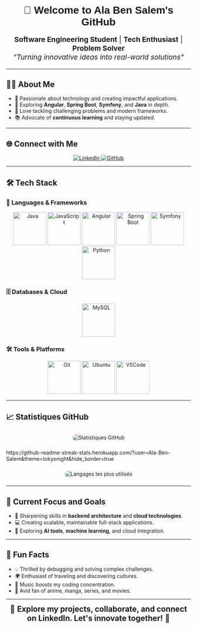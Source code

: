 <h1 align="center" style="font-family: 'Arial', sans-serif; color: hashtag#4A90E2;">
 <span style="animation: bounceIn 1.5s;">👋 Welcome to Ala Ben Salem's GitHub</span>
</h1>

<p align="center" style="font-size: 1.2rem; animation: fadeIn 2s;">
 <strong>Software Engineering Student</strong> | <strong>Tech Enthusiast</strong> | <strong>Problem Solver</strong> 
 <br>
 <em>"Turning innovative ideas into real-world solutions"</em>
</p>

---

## 🧑‍💻 About Me 
- 🌟 Passionate about technology and creating impactful applications.
- 🚀 Exploring **Angular**, **Spring Boot**, **Symfony**, and **Java** in depth.
- 🧠 Love tackling challenging problems and modern frameworks.
- 📚 Advocate of **continuous learning** and staying updated.

---

## 🌐 Connect with Me 
<p align="center">
 <a href="https://www.linkedin.com/in/ben-salem-ala/" target="_blank">
 <img src="https://img.shields.io/badge/LinkedIn-Connect-blue?style=for-the-badge&logo=linkedin&logoColor=white" alt="LinkedIn" style="transform: scale(1); transition: transform 0.3s ease-in-out; animation: pulse 1.5s infinite;" onmouseover​="this.style.transform='scale(1.1)'" onmouseout​="this.style.transform='scale(1)'">
 </a>
 <a href="https://github.com/Ala-Ben-Salem" target="_blank">
 <img src="https://img.shields.io/badge/GitHub-Profile-black?style=for-the-badge&logo=github&logoColor=white" alt="GitHub" style="transform: scale(1); transition: transform 0.3s ease-in-out; animation: pulse 1.5s infinite;" onmouseover​="this.style.transform='scale(1.1)'" onmouseout​="this.style.transform='scale(1)'">
 </a>
</p>

---

## 🛠️ Tech Stack 

### 🚀 Languages & Frameworks 
<p align="center" style="animation: slideInLeft 1.5s;">
 <img src="https://www.vectorlogo.zone/logos/java/java-ar21.svg" alt="Java" height="90">
 <img src="https://www.vectorlogo.zone/logos/javascript/javascript-ar21.svg" alt="JavaScript" height="90">
 <img src="https://www.vectorlogo.zone/logos/angular/angular-ar21.svg" alt="Angular" height="90">
 <img src="https://www.vectorlogo.zone/logos/springio/springio-ar21.svg" alt="Spring Boot" height="90">
 <img src="https://www.vectorlogo.zone/logos/symfony/symfony-ar21.svg" alt="Symfony" height="90">
 <img src="https://www.vectorlogo.zone/logos/python/python-ar21.svg" alt="Python" height="90">
</p>

### 🗄️ Databases & Cloud 
<p align="center" style="animation: slideInRight 1.5s;">
 <img src="https://www.vectorlogo.zone/logos/mysql/mysql-ar21.svg" alt="MySQL" height="90">
</p>

### 🛠 Tools & Platforms 
<p align="center" style="animation: bounceIn 1.5s;">
 <img src="https://www.vectorlogo.zone/logos/git-scm/git-scm-ar21.svg" alt="Git" height="90">
 <img src="https://www.vectorlogo.zone/logos/ubuntu/ubuntu-ar21.svg" alt="Ubuntu" height="90">
 <img src="https://www.vectorlogo.zone/logos/visualstudio_code/visualstudio_code-ar21.svg" alt="VSCode" height="90">
</p>

---

## 📈 Statistiques GitHub
<p align="center">
 <img src="https://github-readme-stats.vercel.app/api?username=Ala-Ben-Salem&show_icons=true&theme=tokyonight" alt="Statistiques GitHub" style="border-radius: 10px; margin: 10px;">
</p>
https://github-readme-streak-stats.herokuapp.com/?user=Ala-Ben-Salem&theme=tokyonight&hide_border=true
<p align="center">
 <img src="https://github-readme-stats.vercel.app/api/top-langs/?username=Ala-Ben-Salem&layout=compact&theme=tokyonight&hide_border=true" alt="Langages les plus utilisés" style="border-radius: 10px; margin: 10px;">
</p>



---

## 🎯 Current Focus and Goals 
- 🌱 Sharpening skills in **backend architecture** and **cloud technologies**.
- 💻 Creating scalable, maintainable full-stack applications.
- 🧩 Exploring **AI tools**, **machine learning**, and cloud integration.

---

## 📢 Fun Facts 
- 💡 Thrilled by debugging and solving complex challenges.
- 🌍 Enthusiast of traveling and discovering cultures.
- 🎵 Music boosts my coding concentration.
- 🎥 Avid fan of anime, manga, series, and movies.

---

<p align="center">
 <span style="font-size: 1.3rem; animation: fadeInUp 1.5s;">🌟 <strong>Explore my projects, collaborate, and connect on LinkedIn. Let's innovate together!</strong> 🌟</span>
</p>
